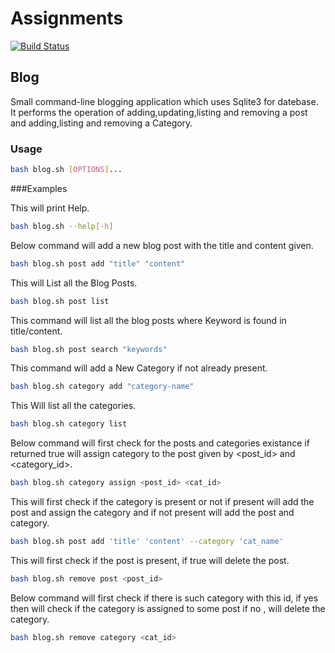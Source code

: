 # Assignments
[![Build Status](https://travis-ci.org/MuditMaurya/Assignments.svg?branch=master)](https://travis-ci.org/MuditMaurya/Assignments)

## Blog
Small command-line blogging application which uses Sqlite3 for datebase. It performs the operation of adding,updating,listing and removing a post and adding,listing and removing a Category.


### Usage

```bash
bash blog.sh [OPTIONS]...
```
###Examples

This will print Help.

```bash
bash blog.sh --help[-h]
```

Below command will add a new blog post with the title and content given.

```bash
bash blog.sh post add "title" "content"
```

This will List all the Blog Posts.

```bash
bash blog.sh post list
```

This command will list all the blog posts where Keyword is found in title/content.

```bash
bash blog.sh post search "keywords"
```

This command will add a New Category if not already present.

```bash
bash blog.sh category add "category-name"
```

This Will list all the categories.

```bash
bash blog.sh category list
```

Below command will first check for the posts and categories existance if returned true will assign category to the post given by <post_id> and <category_id>.

```bash
bash blog.sh category assign <post_id> <cat_id>
```

This will first check if the category is present or not if present will add the post and assign the category and if not present will add the post and category.

```bash
bash blog.sh post add 'title' 'content' --category 'cat_name'
```

This will first check if the post is present, if true will delete the post.

```bash
bash blog.sh remove post <post_id>
```

Below command will first check if there is such category with this id, if yes then will check if the category is assigned to some post if no , will delete the category.

```bash
bash blog.sh remove category <cat_id>
```

